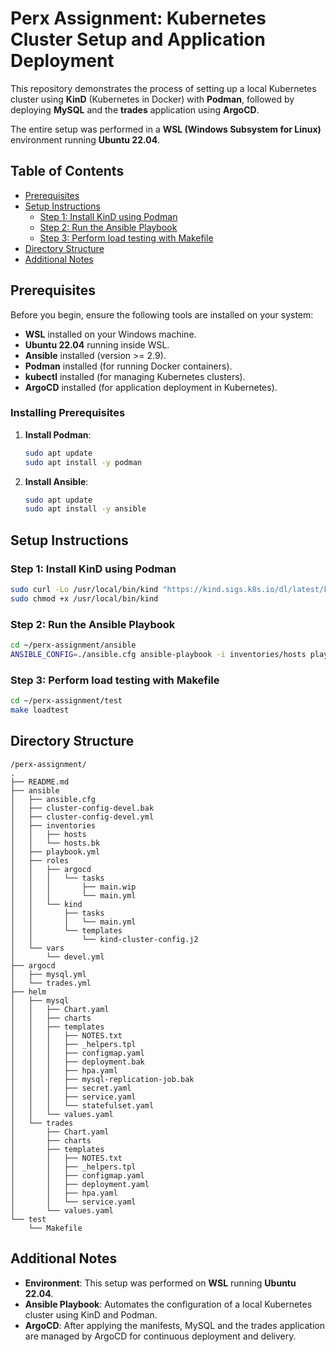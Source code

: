 # Perx Assignment: Kubernetes Cluster Setup and Application Deployment

This repository demonstrates the process of setting up a local Kubernetes cluster using **KinD** (Kubernetes in Docker) with **Podman**, followed by deploying **MySQL** and the **trades** application using **ArgoCD**.

The entire setup was performed in a **WSL (Windows Subsystem for Linux)** environment running **Ubuntu 22.04**.

## Table of Contents

- [Prerequisites](#prerequisites)
- [Setup Instructions](#setup-instructions)
  - [Step 1: Install KinD using Podman](#step-1-install-kind-using-podman)
  - [Step 2: Run the Ansible Playbook](#step-2-run-the-ansible-playbook)
  - [Step 3: Perform load testing with Makefile](#step-3-perform-load-testing-with-makefile)
- [Directory Structure](#directory-structure)
- [Additional Notes](#additional-notes)

## Prerequisites

Before you begin, ensure the following tools are installed on your system:

- **WSL** installed on your Windows machine.
- **Ubuntu 22.04** running inside WSL.
- **Ansible** installed (version >= 2.9).
- **Podman** installed (for running Docker containers).
- **kubectl** installed (for managing Kubernetes clusters).
- **ArgoCD** installed (for application deployment in Kubernetes).

### Installing Prerequisites

1. **Install Podman**:
   ```bash
   sudo apt update
   sudo apt install -y podman
   ```
2. **Install Ansible**:
   ```bash
   sudo apt update
   sudo apt install -y ansible
   ```
## Setup Instructions

### Step 1: Install KinD using Podman
   ```bash
   sudo curl -Lo /usr/local/bin/kind "https://kind.sigs.k8s.io/dl/latest/kind-linux-amd64"
   sudo chmod +x /usr/local/bin/kind
   ```
### Step 2: Run the Ansible Playbook
   ```bash
  cd ~/perx-assignment/ansible
  ANSIBLE_CONFIG=./ansible.cfg ansible-playbook -i inventories/hosts playbook.yml --extra-vars "env=devel"
   ```
### Step 3: Perform load testing with Makefile
   ```bash
  cd ~/perx-assignment/test
  make loadtest
   ```

## Directory Structure
```
/perx-assignment/
.
├── README.md
├── ansible
│   ├── ansible.cfg
│   ├── cluster-config-devel.bak
│   ├── cluster-config-devel.yml
│   ├── inventories
│   │   ├── hosts
│   │   └── hosts.bk
│   ├── playbook.yml
│   ├── roles
│   │   ├── argocd
│   │   │   └── tasks
│   │   │       ├── main.wip
│   │   │       └── main.yml
│   │   └── kind
│   │       ├── tasks
│   │       │   └── main.yml
│   │       └── templates
│   │           └── kind-cluster-config.j2
│   └── vars
│       └── devel.yml
├── argocd
│   ├── mysql.yml
│   └── trades.yml
├── helm
│   ├── mysql
│   │   ├── Chart.yaml
│   │   ├── charts
│   │   ├── templates
│   │   │   ├── NOTES.txt
│   │   │   ├── _helpers.tpl
│   │   │   ├── configmap.yaml
│   │   │   ├── deployment.bak
│   │   │   ├── hpa.yaml
│   │   │   ├── mysql-replication-job.bak
│   │   │   ├── secret.yaml
│   │   │   ├── service.yaml
│   │   │   └── statefulset.yaml
│   │   └── values.yaml
│   └── trades
│       ├── Chart.yaml
│       ├── charts
│       ├── templates
│       │   ├── NOTES.txt
│       │   ├── _helpers.tpl
│       │   ├── configmap.yaml
│       │   ├── deployment.yaml
│       │   ├── hpa.yaml
│       │   └── service.yaml
│       └── values.yaml
└── test
    └── Makefile
```

## Additional Notes

- **Environment**: This setup was performed on **WSL** running **Ubuntu 22.04**.
- **Ansible Playbook**: Automates the configuration of a local Kubernetes cluster using KinD and Podman.
- **ArgoCD**: After applying the manifests, MySQL and the trades application are managed by ArgoCD for continuous deployment and delivery.

